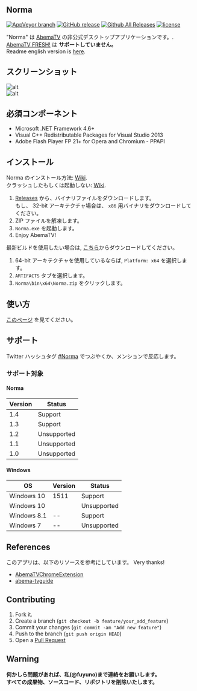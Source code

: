 Norma
----
[![AppVeyor branch](https://img.shields.io/appveyor/ci/fuyuno/norma/develop.svg?style=flat-square)](https://ci.appveyor.com/project/fuyuno/norma)
[![GitHub release](https://img.shields.io/github/release/fuyuno/norma.svg?maxAge=1800&style=flat-square)](https://github.com/fuyuno/Norma/releases/latest)
[![Github All Releases](https://img.shields.io/github/downloads/fuyuno/norma/total.svg?maxAge=1800&style=flat-square)](https://github.com/fuyuno/Norma/releases)
[![license](https://img.shields.io/github/license/fuyuno/norma.svg?maxAge=2592000&style=flat-square)](https://github.com/fuyuno/Norma/blob/develop/LICENSE)

"Norma" は [AbemaTV](https://abema.tv) の非公式デスクトップアプリケーションです。.  
[AbemaTV FRESH!](https://abemafresh.tv) は **サポートしていません。**  
Readme english version is [here](README.en.md).

## スクリーンショット
![alt](https://cloud.githubusercontent.com/assets/10832834/15974547/f8aa96f8-2f83-11e6-8db1-5025b9f70b60.PNG)  
![alt](https://cloud.githubusercontent.com/assets/10832834/15974591/37990d5e-2f84-11e6-9a3d-c84a43093e0c.PNG)


## 必須コンポーネント

* Microsoft .NET Framework 4.6+
* Visual C++ Redistributable Packages for Visual Studio 2013
* Adobe Flash Player FP 21+ for Opera and Chromium - PPAPI


## インストール

Norma のインストール方法: [Wiki](https://github.com/fuyuno/Norma/wiki/How-to-install-Norma).  
クラッシュしたもしくは起動しない: [Wiki](https://github.com/fuyuno/Norma/wiki/Norma-has-been-crashed).


1. [Releases](https://github.com/fuyuno/Norma/releases) から、バイナリファイルをダウンロードします。 <br />
   もし、 32-bit アーキテクチャ場合は、 `x86` 用バイナリをダウンロードしてください。 
2. ZIP ファイルを解凍します。
3. `Norma.exe` を起動します。
4. Enjoy AbemaTV!

最新ビルドを使用したい場合は, [こちら](https://ci.appveyor.com/project/fuyuno/norma)からダウンロードしてください。   

1. 64-bit アーキテクチャを使用しているならば, `Platform: x64` を選択します。
2. `ARTIFACTS` タブを選択します。
3. `Norma\bin\x64\Norma.zip` をクリックします。


## 使い方
[このページ](https://github.com/fuyuno/Norma/wiki/How-to-use) を見てください。


## サポート
Twitter ハッシュタグ [#Norma](https://twitter.com/search?f=tweets&vertical=default&q=%23Norma%20lang%3Aja&src=typd) でつぶやくか、メンションで反応します。  

### サポート対象
#### Norma

| Version | Status      |
| ------- | ----------- |
| 1.4     | Support     |
| 1.3     | Support     |
| 1.2     | Unsupported |
| 1.1     | Unsupported |
| 1.0     | Unsupported |


#### Windows

| OS          | Version      | Status      |
| ----------- | ------------ | ----------- |
| Windows 10  | 1511         | Support     |
| Windows 10  |              | Unsupported |
| Windows 8.1 | --           | Support     |
| Windows 7   | --           | Unsupported | 


## References
このアプリは、以下のリソースを参考にしています。 
Very thanks!

* [AbemaTVChromeExtension](https://github.com/nakayuki805/AbemaTVChromeExtension)
* [abema-tvguide](https://github.com/fushihara/abema-tvguide)


## Contributing

1. Fork it.
2. Create a branch (`git checkout -b feature/your_add_feature`)
3. Commit your changes (`git commit -am "Add new feature"`)
4. Push to the branch (`git push origin HEAD`)
5. Open a [Pull Request](https://github.com/fuyuno/Norma/pulls)


## Warning
**何かしら問題があれば、私(@fuyuno)まで連絡をお願いします。**  
**すべての成果物、ソースコード、リポジトリを削除いたします。**
